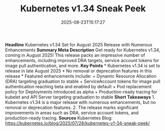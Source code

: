 ﻿---
title: "Kubernetes v1.34 Sneak Peek"
date: "2025-08-23T15:17:27"
category: "Markets"
summary: ""
slug: "kubernetes v134 sneak peek"
source_urls:
  - "https://kubernetes.io/blog/2025/07/28/kubernetes-v1-34-sneak-peek/"
seo:
  title: "Kubernetes v1.34 Sneak Peek | Hash n Hedge"
  description: ""
  keywords: ["news", "markets", "brief"]
---
**Headline** Kubernetes v1.34 Set for August 2025 Release with Numerous Enhancements  **Summary Meta Description** Get ready for Kubernetes v1.34, coming in August 2025! This release packs an impressive number of enhancements, including improved DRA targets, service account tokens for image pull authentication, and more.  **Key Points**  * Kubernetes v1.34 is set to release in late August 2025 * No removal or deprecation features in this release * Featured enhancements include: 	+ Dynamic Resource Allocation (DRA) targeting graduation to stable 	+ ServiceAccount tokens for image pull authentication reaching beta and enabled by default 	+ Pod replacement policy for Deployments introduced as alpha 	+ Production-ready tracing for kubelet and API Server targeting graduation to stable  **Short Takeaways**  1. Kubernetes v1.34 is a major release with numerous enhancements, but no removal or deprecation features. 2. The release marks significant improvements in areas such as DRA, service account tokens, and production-ready tracing.  **Sources** Kubernetes Blog: https://kubernetes.io/blog/2025/07/28/kubernetes-v1-34-sneak-peek/ 
